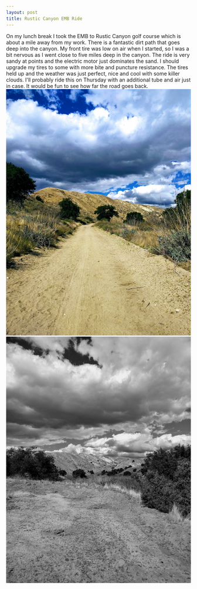 ```yaml
---
layout: post
title: Rustic Canyon EMB Ride
---
```

On my lunch break I took the EMB to Rustic Canyon golf course which is about a mile away from my work.  There is a fantastic dirt
path that goes deep into the canyon.  My front tire was low on air when I started, so I was a bit nervous as I went close to five
miles deep in the canyon.  The ride is very sandy at points and the electric motor just dominates the sand.  I should upgrade my tires to some with more bite and puncture resistance.  The tires held up and the weather was just perfect, nice
and cool with some killer clouds.  I'll probably ride this on Thursday with an additional tube and air just in case.  It would be fun 
to see how far the road goes back.  
![path](/images/path.jpg)
![cloud](/images/cloud.jpg)
